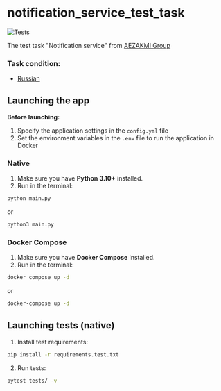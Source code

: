 # notification_service_test_task

![Tests](https://github.com/GAKiknadze/notification_service_test_task/actions/workflows/python-package.yml/badge.svg)

The test task "Notification service" from [AEZAKMI Group](https://aezakmi.group/)

### Task condition:

- [Russian](./docs/task_condition.ru.md)

## Launching the app

**Before launching:**
1. Specify the application settings in the `config.yml` file
2. Set the environment variables in the `.env` file to run the application in Docker

### Native

1. Make sure you have **Python 3.10+** installed.
2. Run in the terminal:

```bash
python main.py
```

or

```bash
python3 main.py
```

### Docker Compose

1. Make sure you have **Docker Compose** installed.
2. Run in the terminal:

```bash
docker compose up -d
```

or 

```bash
docker-compose up -d
```

## Launching tests (native)

1. Install test requirements:

```bash
pip install -r requirements.test.txt
```

2. Run tests:

```bash
pytest tests/ -v
```
